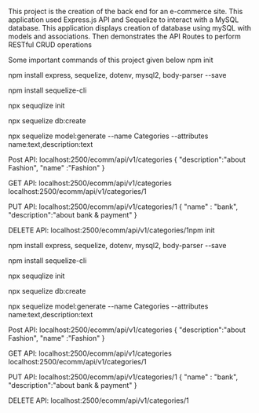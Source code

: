 This project is the creation of the back end for an e-commerce site. This application used Express.js API and Sequelize to interact with a MySQL database. This application displays creation of database using mySQL with models and associations. Then demonstrates the API Routes to perform RESTful CRUD operations 


Some important commands of this project given below
npm init

npm install express, sequelize, dotenv, mysql2, body-parser --save

npm install sequelize-cli

npx sequqlize init

npx sequelize db:create

npx sequelize model:generate --name Categories --attributes name:text,description:text

Post API: localhost:2500/ecomm/api/v1/categories { "description":"about Fashion", "name" :"Fashion" }

GET API: localhost:2500/ecomm/api/v1/categories localhost:2500/ecomm/api/v1/categories/1

PUT API: localhost:2500/ecomm/api/v1/categories/1 { "name" : "bank", "description":"about bank & payment" }

DELETE API: localhost:2500/ecomm/api/v1/categories/1npm init

npm install express, sequelize, dotenv, mysql2, body-parser --save

npm install sequelize-cli

npx sequqlize init

npx sequelize db:create

npx sequelize model:generate --name Categories --attributes name:text,description:text

Post API: localhost:2500/ecomm/api/v1/categories { "description":"about Fashion", "name" :"Fashion" }

GET API: localhost:2500/ecomm/api/v1/categories localhost:2500/ecomm/api/v1/categories/1

PUT API: localhost:2500/ecomm/api/v1/categories/1 { "name" : "bank", "description":"about bank & payment" }

DELETE API: localhost:2500/ecomm/api/v1/categories/1
